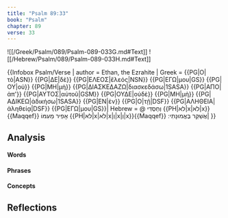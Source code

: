 ```yaml
---
title: "Psalm 89:33"
book: "Psalm"
chapter: 89
verse: 33
---
```

![[/Greek/Psalm/089/Psalm-089-033G.md#Text]]
![[/Hebrew/Psalm/089/Psalm-089-033H.md#Text]]

{{Infobox Psalm/Verse |
  author = Ethan, the Ezrahite |
  Greek = {{PG|Ο|τὸ|ASN}} {{PG|ΔΕ|δὲ}} {{PG|ΕΛΕΟΣ|ἔλεός|NSN}} {{PG|ΕΓΩ|μου|GS}} {{PG|ΟΥ|οὐ}} {{PG|ΜΗ|μὴ}} {{PG|ΔΙΑΣΚΕΔΑΖΩ|διασκεδάσω|1SASA}} {{PG|ΑΠΟ|ἀπ'}} {{PG|ΑΥΤΟΣ|αὐτοῦ|GSM}} {{PG|ΟΥΔΕ|οὐδὲ}} {{PG|ΜΗ|μὴ}} {{PG|ΑΔΙΚΕΩ|ἀδικήσω|1SASA}} {{PG|ΕΝ|ἐν}} {{PG|Ο|τῇ|DSF}} {{PG|ΑΛΗΘΕΙΑ|ἀληθείᾳ|DSF}} {{PG|ΕΓΩ|μου|GS}}|
  Hebrew = @
וְחַסְדִּי
{{PH|לא|x|לֹא|x}}{{Maqqef}}
אָפִיר
מֵעִמּוֹ
{{PH|לא|x|לֹא|x|וְ|x|וְ|x}}{{Maqqef}}
אֲשַׁקֵּר
בֶּאֱמוּנָתִי
׃|
}}

## Analysis

#### Words

#### Phrases

#### Concepts

## Reflections
